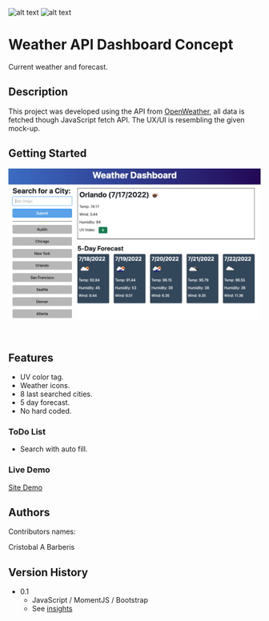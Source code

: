 <div id="top"></div>

![alt text](https://img.shields.io/badge/ver.-0.1-green)
![alt text](https://img.shields.io/badge/status-passing-green)
# Weather API Dashboard Concept

Current weather and forecast.


## Description

This project was developed using the API from [OpenWeather](https://openweathermap.org), all data is fetched though JavaScript fetch API. The UX/UI is resembling the given mock-up. 
<br/>

## Getting Started

![alt text](https://github.com/brberis/cbr-weather-api/blob/main/Develop/assets/images/web.png)

<br/>

## Features

* UV color tag.
* Weather icons.
* 8 last searched cities.
* 5 day forecast.
* No hard coded.

### ToDo List 

* Search with auto fill.

### Live Demo  

[Site Demo](https://brberis.github.io/cbr-weather-api/Develop)


## Authors

Contributors names:

Cristobal A Barberis  


## Version History

* 0.1
    * JavaScript / MomentJS / Bootstrap
    * See [insights](https://github.com/brberis/cbr-weather-api/pulse)
